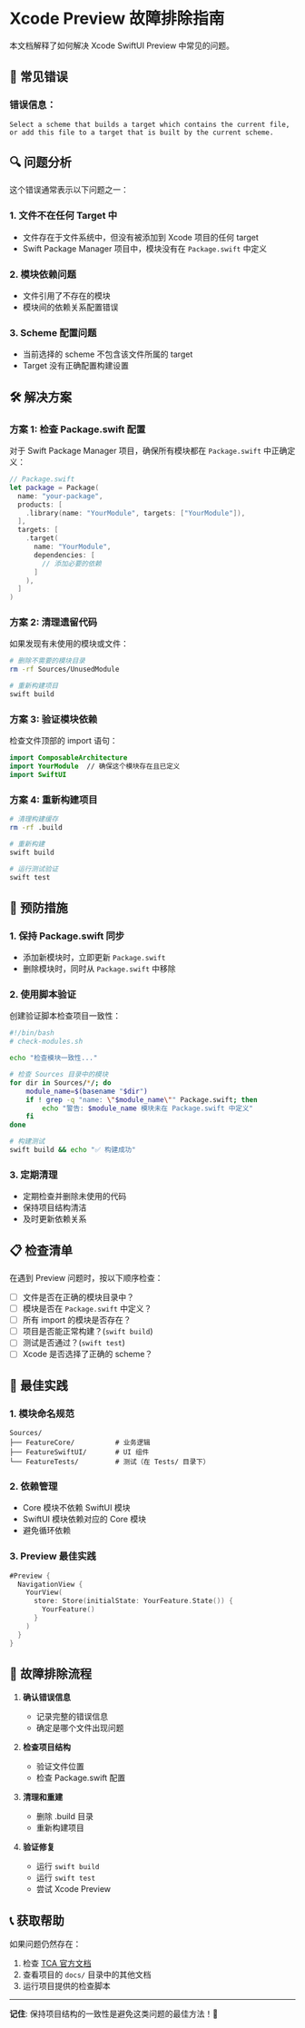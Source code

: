 # Xcode Preview 故障排除指南

本文档解释了如何解决 Xcode SwiftUI Preview 中常见的问题。

## 🚨 常见错误

### 错误信息：
```
Select a scheme that builds a target which contains the current file, 
or add this file to a target that is built by the current scheme.
```

## 🔍 问题分析

这个错误通常表示以下问题之一：

### 1. **文件不在任何 Target 中**
- 文件存在于文件系统中，但没有被添加到 Xcode 项目的任何 target
- Swift Package Manager 项目中，模块没有在 `Package.swift` 中定义

### 2. **模块依赖问题**
- 文件引用了不存在的模块
- 模块间的依赖关系配置错误

### 3. **Scheme 配置问题**
- 当前选择的 scheme 不包含该文件所属的 target
- Target 没有正确配置构建设置

## 🛠️ 解决方案

### 方案 1: 检查 Package.swift 配置

对于 Swift Package Manager 项目，确保所有模块都在 `Package.swift` 中正确定义：

```swift
// Package.swift
let package = Package(
  name: "your-package",
  products: [
    .library(name: "YourModule", targets: ["YourModule"]),
  ],
  targets: [
    .target(
      name: "YourModule",
      dependencies: [
        // 添加必要的依赖
      ]
    ),
  ]
)
```

### 方案 2: 清理遗留代码

如果发现有未使用的模块或文件：

```bash
# 删除不需要的模块目录
rm -rf Sources/UnusedModule

# 重新构建项目
swift build
```

### 方案 3: 验证模块依赖

检查文件顶部的 import 语句：

```swift
import ComposableArchitecture
import YourModule  // 确保这个模块存在且已定义
import SwiftUI
```

### 方案 4: 重新构建项目

```bash
# 清理构建缓存
rm -rf .build

# 重新构建
swift build

# 运行测试验证
swift test
```

## 🔧 预防措施

### 1. **保持 Package.swift 同步**
- 添加新模块时，立即更新 `Package.swift`
- 删除模块时，同时从 `Package.swift` 中移除

### 2. **使用脚本验证**
创建验证脚本检查项目一致性：

```bash
#!/bin/bash
# check-modules.sh

echo "检查模块一致性..."

# 检查 Sources 目录中的模块
for dir in Sources/*/; do
    module_name=$(basename "$dir")
    if ! grep -q "name: \"$module_name\"" Package.swift; then
        echo "警告: $module_name 模块未在 Package.swift 中定义"
    fi
done

# 构建测试
swift build && echo "✅ 构建成功"
```

### 3. **定期清理**
- 定期检查并删除未使用的代码
- 保持项目结构清洁
- 及时更新依赖关系

## 📋 检查清单

在遇到 Preview 问题时，按以下顺序检查：

- [ ] 文件是否在正确的模块目录中？
- [ ] 模块是否在 `Package.swift` 中定义？
- [ ] 所有 import 的模块是否存在？
- [ ] 项目是否能正常构建？(`swift build`)
- [ ] 测试是否通过？(`swift test`)
- [ ] Xcode 是否选择了正确的 scheme？

## 🎯 最佳实践

### 1. **模块命名规范**
```
Sources/
├── FeatureCore/          # 业务逻辑
├── FeatureSwiftUI/       # UI 组件
└── FeatureTests/         # 测试（在 Tests/ 目录下）
```

### 2. **依赖管理**
- Core 模块不依赖 SwiftUI 模块
- SwiftUI 模块依赖对应的 Core 模块
- 避免循环依赖

### 3. **Preview 最佳实践**
```swift
#Preview {
  NavigationView {
    YourView(
      store: Store(initialState: YourFeature.State()) {
        YourFeature()
      }
    )
  }
}
```

## 🔄 故障排除流程

1. **确认错误信息**
   - 记录完整的错误信息
   - 确定是哪个文件出现问题

2. **检查项目结构**
   - 验证文件位置
   - 检查 Package.swift 配置

3. **清理和重建**
   - 删除 .build 目录
   - 重新构建项目

4. **验证修复**
   - 运行 `swift build`
   - 运行 `swift test`
   - 尝试 Xcode Preview

## 📞 获取帮助

如果问题仍然存在：

1. 检查 [TCA 官方文档](https://pointfreeco.github.io/swift-composable-architecture/)
2. 查看项目的 `docs/` 目录中的其他文档
3. 运行项目提供的检查脚本

---

**记住**: 保持项目结构的一致性是避免这类问题的最佳方法！🚀
